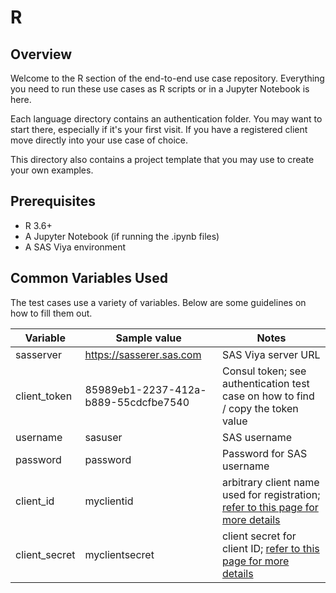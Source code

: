 # R

## Overview

Welcome to the R section of the end-to-end use case repository. Everything you need to run these use cases as R scripts or in a Jupyter Notebook is here.

Each language directory contains an authentication folder. You may want to start there, especially if it's your first visit. If you have a registered client move directly into your use case of choice.

This directory also contains a project template that you may use to create your own examples.

## Prerequisites

- R 3.6+
- A Jupyter Notebook (if running the .ipynb files)
- A SAS Viya environment

## Common Variables Used
The test cases use a variety of variables. Below are some guidelines on how to fill them out.

| Variable | Sample value | Notes |
| ---------- | ----------- | ----------- |
| sasserver | https://sasserer.sas.com | SAS Viya server URL |
| client_token | 85989eb1-2237-412a-b889-55cdcfbe7540 | Consul token; see authentication test case on how to find / copy the token value |
| username | sasuser | SAS username |
| password | password | Password for SAS username |
| client_id | myclientid | arbitrary client name used for registration; [refer to this page for more details](https://www.oauth.com/oauth2-servers/client-registration/client-id-secret/) |
| client_secret | myclientsecret | client secret for client ID; [refer to this page for more details](https://www.oauth.com/oauth2-servers/client-registration/client-id-secret/)
